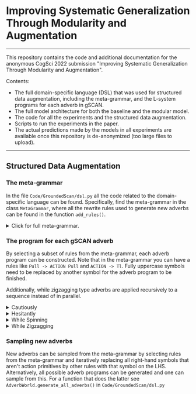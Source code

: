 # Improving Systematic Generalization Through Modularity and Augmentation

---

This repository contains the code and additional documentation for the anonymous CogSci 2022 submission "Improving Systematic Generalization Through Modularity and Augmentation".

Contents:

- The full domain-specific language (DSL) that was used for structured data augmentation, including the meta-grammar, and the L-system programs for each adverb in gSCAN.
- The full model architecture for both the baseline and the modular model.
- The code for all the experiments and the structured data augmentation.
- Scripts to run the experiments in the paper.
- The actual predictions made by the models in all experiments are available once this repository is de-anonymized (too large files to upload).

---

## Structured Data Augmentation

### The meta-grammar
In the file `Code/GroundedScan/dsl.py` all the code related to the domain-specific language can be found.
Specifically, find the meta-grammar in the class `MetaGrammar`, where all the rewrite
rules used to generate new adverbs can be found in the function `add_rules()`. 

<details>
<summary>Click for full meta-grammar.</summary>
<br>

```python3
ACTION -> Tl
ACTION -> Tr
ACTION -> Stay
Walk -> ACTION Walk
Walk -> Walk ACTION
{ACTION}ACTION ACTION{ACTION} -> Tl Tl
{ACTION}ACTION ACTION{ACTION} -> Tr Tr
Push -> ACTION Push
Push -> Push ACTION
Pull -> ACTION Pull
Pull -> Pull ACTION
East -> ACTION East
East -> East ACTION
East -> North East South
East -> South East North
North -> ACTION North
North -> North ACTION
North -> East North West
North -> West North East
South -> ACTION South
South -> South ACTION
South -> East South West
South -> West South East
West -> ACTION West
West -> West ACTION
West -> North West South
West -> South West North
East South -> South East
East North -> North East
West South -> South West
West North -> North West
South East -> East South
North East -> East North
South West -> West South
North West -> West North
```

</details>

### The program for each gSCAN adverb

By selecting a subset of rules from the meta-grammar, each adverb program can be constructed.
Note that in the meta-grammar you can have a rules like `Pull -> ACTION Pull` and
`ACTION -> Tl`. Fully uppercase symbols need to be replaced by another symbol for the adverb program
to be finished. 

Additionally, while zigzagging type adverbs are applied recursively to a sequence instead of in parallel.

<details>
<summary>Cautiously</summary>
<br>

```Python3

Pull -> Tl Tr Tr Tl Pull
Push -> Tl Tr Tr Tl Push
Walk -> Tl Tr Tr Tl Walk
```
</details>

<details>
<summary>Hesitantly</summary>
<br>

```Python3

Pull -> Pull Stay
Push -> Push Stay
Walk -> Walk Stay
```
</details>

<details>
<summary>While Spinning</summary>
<br>

```Python3

Push -> Tl Tl Tl Tl Push
Pull -> Tl Tl Tl Tl Pull
West -> Tl Tl Tl Tl West
South -> Tl Tl Tl Tl South
North -> Tl Tl Tl Tl North
East -> Tl Tl Tl Tl East
```
</details>

<details>
<summary>While Zigzagging</summary>
<br>

```Python3

West South -> South West
West North -> North West
East North -> North East
East South -> South East
```
</details>


### Sampling new adverbs

New adverbs can be sampled from the meta-grammar by selecting rules from the meta-grammar
and iteratively replacing all right-hand symbols that aren't action primitives by
other rules with that symbol on the LHS. Alternatively, all possible adverb programs can be generated
and one can sample from this. For a function that does the latter see `AdverbWorld.generate_all_adverbs()`
in `Code/GroundedScan/dsl.py`

## 
